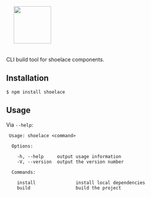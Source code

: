 
<img src="http://i.imgur.com/GQOCKqq.png" height="100" style="padding:
20px"/>

  CLI build tool for shoelace components.

## Installation

    $ npm install shoelace

## Usage

  Via `--help`:

```
 Usage: shoelace <command>

  Options:

    -h, --help     output usage information
    -V, --version  output the version number

  Commands:

    install               install local dependencies
    build                 build the project
```
